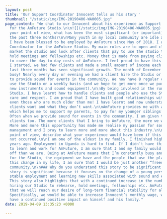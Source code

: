 ```yaml
---
layout: post
title: 'Our Support Coordinator Innocent tells us his story '
thumbnail: "/static/img/IMG-20190406-WA0005.jpg"
page_content: "We chat to our Innocent about his experience as Support Coordinator
  for the AmFuture Studio.\n\n![](/static/img/IMG-20190406-WA0005.jpg) \n\n### From
  your point of view, what has been the most significant (or important) change over
  the past three months?\n\nMany youth in my local community are idle and unemployed.
  I have been blessed to be employed by AmFuture since May of 2018. I am the Support
  Coordinator for the AmFuture Studio. My main roles are to open and close the studio,
  market the studio and look after clients that pay to use the studio to rehearse,
  hold meetings and fellowships etc. Money that is made from paying clients helps
  to cover the day-to-day costs of AmFuture. I feel proud to have this position.\n\nWhen
  I started, we had few clients and made a small amount of income each month. The
  last three months has seen significant growth. The month of December was excitingly
  busy! Nearly every day or evening we had a client hire the Studio or we were asked
  to provide sound for events in the community. We now have 8 regular clients that
  use the Studio on a weekly basis (and we hope to get more once we purchase some
  new instruments and sound equipment).\n\nBy being involved in the running of the
  Studio, I have learnt how to handle clients and people who use the Studio, with
  care and respect. I am proud that I have built good relationships with our clients,
  even those who are much older than me! I have learnt and now understand what our
  clients want and what they don’t want.\n\nAmFuture provides me with a monthly wage,
  which helps me to support my parents, to pay for my younger siblings’ school fees.
  Often when we provide sound for events in the community, I am given tips by our
  clients too. The more clients that I bring to AmFuture, the more we will all benefit.
  More and more this opportunity has made me realise my passion for sound and events
  management and I pray to learn more and more about this industry.\n\n### From your
  point of view, describe what your experience would have been if this change had
  not occurred.\n\nI am one of the eldest in my family. I finished high school two
  years ago. Employment in Uganda is hard to find. If I didn’t have this opportunity
  to learn and work for AmFuture, I am sure that I and my family would be far worse
  off than we are. Being at AmFuture means that I’m constantly busy and responsible
  for the Studio, the equipment we have and the people that use the place. Without
  this change in my life, I am sure that I would be just another “freestyler” in my
  community.\n\n### Why do you understand this story to be significant (or important)?\n\nThis
  story is significant because it focuses on the change of a young person finding
  stable employment and learning new skills associated with sound and events management.
  This story also highlights that with a continued increase in the number of clients
  hiring our Studio to rehearse, hold meetings, fellowships etc. AmFuture is hopeful
  that we will reach our desire of long-term financial stability for all involved.
  Specifically, we would be able to increase Innocent’s monthly wage, which would
  have a continued positive impact on himself and his family."
date: 2019-04-09 13:35:23 +0000

---
```

